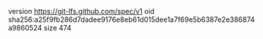 version https://git-lfs.github.com/spec/v1
oid sha256:a25f9fb286d7dadee9176e8eb61d015dee1a7f69e5b6387e2e386874a9860524
size 474
